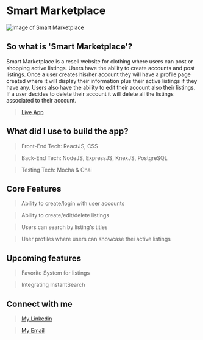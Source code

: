 # Smart Marketplace

![Image of Smart Marketplace](https://i.gyazo.com/fadc78038dfd9a4e4792adb3d5430a70.png)

## So what is 'Smart Marketplace'?

Smart Marketplace is a resell website for clothing where users can post or shopping active listings. Users have the ability to create accounts and post listings. Once a user creates his/her account they will have a profile page created where it will display their information plus their active listings if they have any. Users also have the ability to edit their account also their listings. If a user decides to delete their account it will delete all the listings associated to their account.

> [Live App](https://smartmarketplace.app/)

## What did I use to build the app?

> Front-End Tech: ReactJS, CSS

> Back-End Tech: NodeJS, ExpressJS, KnexJS, PostgreSQL

> Testing Tech: Mocha & Chai

## Core Features

> Ability to create/login with user accounts

> Ability to create/edit/delete listings

> Users can search by listing's titles

> User profiles where users can showcase thei active listings

## Upcoming features

> Favorite System for listings

> Integrating InstantSearch

## Connect with me

> [My Linkedin](https://www.linkedin.com/in/anthonytb/)

> [My Email](mailto://anthonytb97@gmail.com)
